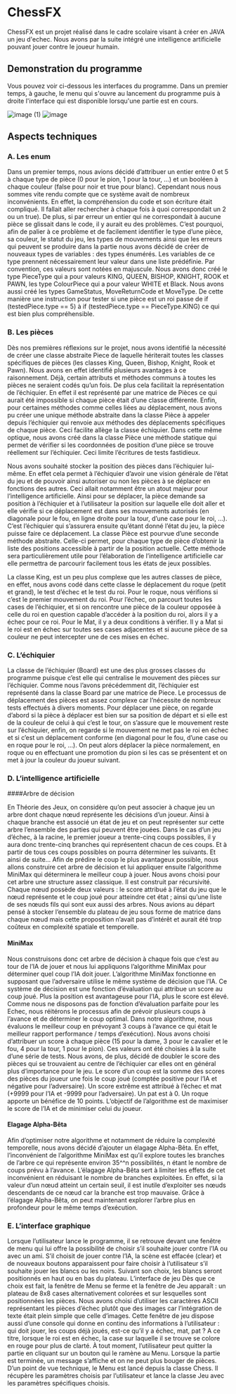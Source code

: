 
# ChessFX

ChessFX est un projet réalisé dans le cadre scolaire visant à créer en JAVA un jeu d'echec. Nous avons par la suite intégré une intelligence artificielle pouvant jouer contre le joueur humain.


## Demonstration du programme

Vous pouvez voir ci-dessous les interfaces du programme. Dans un premier temps, à gauche, le menu qui s'ouvre au lancement du programme puis à droite l'interface qui est disponible lorsqu'une partie est en cours.

![image (1)](https://github.com/user-attachments/assets/f6095ed0-ce3c-44e7-bcb9-d3eb5a010fe8)
![image](https://github.com/user-attachments/assets/763406a3-5d76-4a2b-8945-0d92c2f79439)


## Aspects techniques
### A.	Les enum
Dans un premier temps, nous avions décidé d’attribuer un entier entre 0 et 5 à chaque type de pièce (0 pour le pion, 1 pour la tour, …) et un booléen à chaque couleur (false pour noir et true pour blanc). Cependant nous nous sommes vite rendu compte que ce système avait de nombreux inconvénients. En effet, la compréhension du code et son écriture était compliqué. Il fallait aller rechercher à chaque fois à quoi correspondait un 2 ou un true). De plus, si par erreur un entier qui ne correspondait à aucune pièce se glissait dans le code, il y aurait eu des problèmes. C’est pourquoi, afin de palier à ce problème et de facilement identifier le type d’une pièce, sa couleur, le statut du jeu, les types de mouvements ainsi que les erreurs qui peuvent se produire dans la partie nous avons décidé de créer de nouveaux types de variables : des types énumérés. Les variables de ce type prennent nécessairement leur valeur dans une liste prédéfinie. Par convention, ces valeurs sont notées en majuscule. Nous avons donc créé le type PieceType qui a pour valeurs KING, QUEEN, BISHOP, KNIGHT, ROOK et PAWN, les type ColourPiece qui a pour valeur WHITE et Black. Nous avons aussi créé les types GameStatus, MoveReturnCode et MoveType. De cette manière une instruction pour tester si une pièce est un roi passe de if (testedPiece.type == 5) à if (testedPiece.type == PieceType.KING) ce qui est bien plus compréhensible.

### B.	Les pièces

Dès nos premières réflexions sur le projet, nous avons identifié la nécessité de créer une classe abstraite Piece de laquelle hériterait toutes les classes spécifiques de pièces (les classes King, Queen, Bishop, Knight, Rook et Pawn). Nous avons en effet identifié plusieurs avantages à ce raisonnement. Déjà, certain attributs et méthodes communs à toutes les pièces ne seraient codés qu’un fois. De plus cela facilitait la représentation de l’échiquier. En effet il est représenté par une matrice de Pièces ce qui aurait été impossible si chaque pièce était d’une classe différente. Enfin, pour certaines méthodes comme celles liées au déplacement, nous avons pu créer une unique méthode abstraite dans la classe Pièce à appeler depuis l’échiquier qui renvoie aux méthodes des déplacements spécifiques de chaque pièce. Ceci facilite allège la classe échiquier. Dans cette même optique, nous avons créé dans la classe Pièce une méthode statique qui permet de vérifier si les coordonnées de position d’une pièce se trouve réellement sur l’échiquier. Ceci limite l’écritures de tests fastidieux.

Nous avons souhaité stocker la position des pièces dans l’échiquier lui-même. En effet cela permet à l’échiquier d’avoir une vision générale de l’état du jeu et de pouvoir ainsi autoriser ou non les pièces à se déplacer en fonctions des autres. Ceci allait notamment être un atout majeur pour l’intelligence artificielle. Ainsi pour se déplacer, la pièce demande sa position à l’échiquier et à l’utilisateur la position sur laquelle elle doit aller et elle vérifie si ce déplacement est dans ses mouvements autorisés (en diagonale pour le fou, en ligne droite pour la tour, d’une case pour le roi, …). C’est l’échiquier qui s’assurera ensuite qu’étant donné l’état du jeu, la pièce puisse faire ce déplacement.
La classe Pièce est pourvue d’une seconde méthode abstraite. Celle-ci permet, pour chaque type de pièce d’obtenir la liste des positions accessible à partir de la position actuelle. Cette méthode sera particulièrement utile pour l’élaboration de l’intelligence artificielle car elle permettra de parcourir facilement tous les états de jeux possibles.

La classe King, est un peu plus complexe que les autres classes de pièce, en effet, nous avons codé dans cette classe le déplacement du roque (petit et grand), le test d’échec et le test du roi. Pour le roque, nous vérifions si c’est le premier mouvement du roi. Pour l’échec, on parcourt toutes les cases de l’échiquier, et si on rencontre une pièce de la couleur opposée à celle du roi en question capable d’accéder à la position du roi, alors il y a échec pour ce roi. Pour le Mat, il y a deux conditions à vérifier. Il y a Mat si le roi est en échec sur toutes ses cases adjacentes et si aucune pièce de sa couleur ne peut intercepter une de ces mises en échec. 

### C.	L’échiquier

La classe de l’échiquier (Board) est une des plus grosses classes du programme puisque c’est elle qui centralise le mouvement des pièces sur l’échiquier. Comme nous l’avons précédemment dit, l’échiquier est représenté dans la classe Board par une matrice de Piece. 
Le processus de déplacement des pièces est assez complexe car l’nécessite de nombreux tests effectués à divers moments. Pour déplacer une pièce, on regarde d’abord si la pièce à déplacer est bien sur sa position de départ et si elle est de la couleur de celui à qui c’est le tour, on s’assure que le mouvement reste sur l’échiquier, enfin, on regarde si le mouvement ne met pas le roi en échec et si c’est un déplacement conforme (en diagonal pour le fou, d’une case ou en roque pour le roi, …). On peut alors déplacer la pièce normalement, en roque ou en effectuant une promotion du pion si les cas se présentent et on met à jour la couleur du joueur suivant.

### D.	L’intelligence artificielle

####Arbre de décision

En Théorie des Jeux, on considère qu’on peut associer à chaque jeu un arbre dont chaque nœud représente les décisions d’un joueur. Ainsi à chaque branche est associé un état de jeu et on peut représenter sur cette arbre l’ensemble des parties qui peuvent être jouées. Dans le cas d’un jeu d’échec, à la racine, le premier joueur a trente-cinq coups possibles, il y aura donc trente-cinq branches qui représentent chacun de ces coups. Et à partir de tous ces coups possibles on pourra déterminer les suivants. Et ainsi de suite…
Afin de prédire le coup le plus avantageux possible, nous allons construire cet arbre de décision et lui appliquer ensuite l’algorithme MiniMax qui déterminera le meilleur coup à jouer. Nous avons choisi pour cet arbre une structure assez classique. Il est construit par récursivité. Chaque nœud possède deux valeurs : le score attribué à l’état du jeu que le nœud représente et le coup joué pour atteindre cet état ; ainsi qu’une liste de ses nœuds fils qui sont eux aussi des arbres. Nous avions au départ pensé à stocker l’ensemble du plateau de jeu sous forme de matrice dans chaque nœud mais cette proposition n’avait pas d’intérêt et aurait été trop coûteux en complexité spatiale et temporelle.

#### MiniMax

Nous construisons donc cet arbre de décision à chaque fois que c’est au tour de l’IA de jouer et nous lui appliquons l’algorithme MiniMax pour déterminer quel coup l’IA doit jouer. L’algorithme MiniMax fonctionne en supposant que l’adversaire utilise le même système de décision que l’IA. Ce système de décision est une fonction d’évaluation qui attribue un score au coup joué. Plus la position est avantageuse pour l’IA, plus le score est élevé. Comme nous ne disposons pas de fonction d’évaluation parfaite pour les Echec, nous réitérons le processus afin de prévoir plusieurs coups à l’avance et de déterminer le coup optimal. Dans notre algorithme, nous évaluons le meilleur coup en prévoyant 3 coups à l’avance ce qui était le meilleur rapport performance / temps d’exécution). Nous avons choisi d’attribuer un score à chaque pièce (15 pour la dame, 3 pour le cavalier et le fou, 4 pour la tour, 1 pour le pion). Ces valeurs ont été choisies à la suite d’une série de tests. Nous avons, de plus, décidé de doubler le score des pièces qui se trouvaient au centre de l’échiquier car elles ont en général plus d’importance pour le jeu. Le score d’un coup est la somme des scores des pièces du joueur une fois le coup joué (comptée positive pour l’IA et négative pour l’adversaire). Un score extrême est attribué à l’échec et mat (+9999 pour l’IA et -9999 pour l’adversaire). Un pat est à 0. Un roque apporte un bénéfice de 10 points. L’objectif de l’algorithme est de maximiser le score de l’IA et de minimiser celui du joueur.

#### Elagage Alpha-Bêta

Afin d’optimiser notre algorithme et notamment de réduire la complexité temporelle, nous avons décidé d’ajouter un élagage Alpha-Bêta. En effet, l’inconvénient de l’algorithme MiniMax est qu’il explore toutes les branches de l’arbre ce qui représente environ 35^^n possibilités, n étant le nombre de coups prévu à l’avance. L’élagage Alpha-Bêta sert à limiter les effets de cet inconvénient en réduisant le nombre de branches exploitées. En effet, si la valeur d’un nœud atteint un certain seuil, il est inutile d’exploiter ses nœuds descendants de ce nœud car la branche est trop mauvaise. Grâce à l’élagage Alpha-Bêta, on peut maintenant explorer l’arbre plus en profondeur pour le même temps d’exécution.

### E.	L’interface graphique

Lorsque l’utilisateur lance le programme, il se retrouve devant une fenêtre de menu qui lui offre la possibilité de choisir s’il souhaite jouer contre l’IA ou avec un ami. S’il choisit de jouer contre l’IA, la scène est effacée (clear) et de nouveaux boutons apparaissent pour faire choisir à l’utilisateur s’il souhaite jouer les blancs ou les noirs. Suivant son choix, les blancs seront positionnés en haut ou en bas du plateau. 
L’interface de jeu
Dès que ce choix est fait, la fenêtre de Menu se ferme et la fenêtre de Jeu apparaît : un plateau de 8x8 cases alternativement colorées et sur lesquelles sont positionnées les pièces. Nous avons choisi d’utiliser les caractères ASCII représentant les pièces d’échec plutôt que des images car l’intégration de texte était plein simple que celle d’images. Cette fenêtre de jeu dispose aussi d’une console qui donne en continu des informations à l’utilisateur : qui doit jouer, les coups déjà joués, est-ce qu’il y a échec, mat, pat ? A ce titre, lorsque le roi est en échec, la case sur laquelle il se trouve se colore en rouge pour plus de clarté. À tout moment, l’utilisateur peut quitter la partie en cliquant sur un bouton qui le ramène au Menu. Lorsque la partie est terminée, un message s’affiche et on ne peut plus bouger de pièces.
D’un point de vue technique, le Menu est lancé depuis la classe Chess. Il récupère les paramètres choisis par l’utilisateur et lance la classe Jeu avec les paramètres spécifiques choisis.


